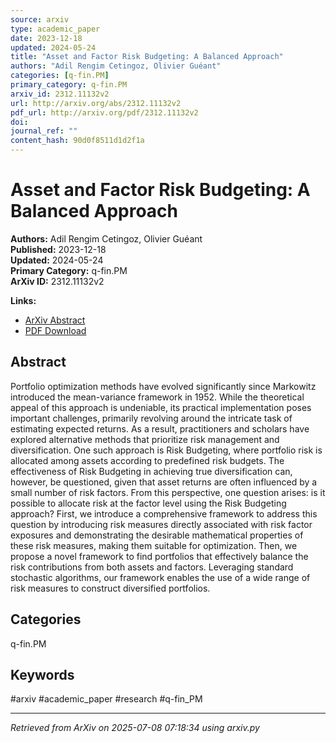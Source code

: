 ```yaml
---
source: arxiv
type: academic_paper
date: 2023-12-18
updated: 2024-05-24
title: "Asset and Factor Risk Budgeting: A Balanced Approach"
authors: "Adil Rengim Cetingoz, Olivier Guéant"
categories: [q-fin.PM]
primary_category: q-fin.PM
arxiv_id: 2312.11132v2
url: http://arxiv.org/abs/2312.11132v2
pdf_url: http://arxiv.org/pdf/2312.11132v2
doi: 
journal_ref: ""
content_hash: 90d0f8511d1d2f1a
---
```


# Asset and Factor Risk Budgeting: A Balanced Approach

**Authors:** Adil Rengim Cetingoz, Olivier Guéant  
**Published:** 2023-12-18  
**Updated:** 2024-05-24  
**Primary Category:** q-fin.PM  
**ArXiv ID:** 2312.11132v2  

**Links:**
- [ArXiv Abstract](http://arxiv.org/abs/2312.11132v2)
- [PDF Download](http://arxiv.org/pdf/2312.11132v2)


## Abstract

Portfolio optimization methods have evolved significantly since Markowitz
introduced the mean-variance framework in 1952. While the theoretical appeal of
this approach is undeniable, its practical implementation poses important
challenges, primarily revolving around the intricate task of estimating
expected returns. As a result, practitioners and scholars have explored
alternative methods that prioritize risk management and diversification. One
such approach is Risk Budgeting, where portfolio risk is allocated among assets
according to predefined risk budgets. The effectiveness of Risk Budgeting in
achieving true diversification can, however, be questioned, given that asset
returns are often influenced by a small number of risk factors. From this
perspective, one question arises: is it possible to allocate risk at the factor
level using the Risk Budgeting approach? First, we introduce a comprehensive
framework to address this question by introducing risk measures directly
associated with risk factor exposures and demonstrating the desirable
mathematical properties of these risk measures, making them suitable for
optimization. Then, we propose a novel framework to find portfolios that
effectively balance the risk contributions from both assets and factors.
Leveraging standard stochastic algorithms, our framework enables the use of a
wide range of risk measures to construct diversified portfolios.

## Categories

q-fin.PM





## Keywords

#arxiv #academic_paper #research #q-fin_PM

---
*Retrieved from ArXiv on 2025-07-08 07:18:34 using arxiv.py*
